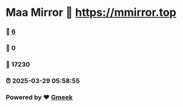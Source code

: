 # Maa Mirror :link: https://mmirror.top 
### :page_facing_up: [6](https://mmirror.top/tag.html) 
### :speech_balloon: 0 
### :hibiscus: 17230 
### :alarm_clock: 2025-03-29 05:58:55 
### Powered by :heart: [Gmeek](https://github.com/Meekdai/Gmeek)
